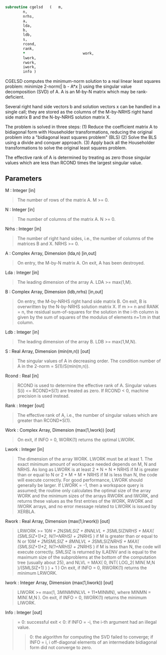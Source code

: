 ```fortran
subroutine cgelsd	(	m,
		n,
		nrhs,
		a,
		lda,
		b,
		ldb,
		s,
		rcond,
		rank,
		*                          work,
		lwork,
		rwork,
		iwork,
		info )
```

 CGELSD computes the minimum-norm solution to a real linear least
 squares problem:
     minimize 2-norm(| b - A*x |)
 using the singular value decomposition (SVD) of A. A is an M-by-N
 matrix which may be rank-deficient.

 Several right hand side vectors b and solution vectors x can be
 handled in a single call; they are stored as the columns of the
 M-by-NRHS right hand side matrix B and the N-by-NRHS solution
 matrix X.

 The problem is solved in three steps:
 (1) Reduce the coefficient matrix A to bidiagonal form with
     Householder transformations, reducing the original problem
     into a "bidiagonal least squares problem" (BLS)
 (2) Solve the BLS using a divide and conquer approach.
 (3) Apply back all the Householder transformations to solve
     the original least squares problem.

 The effective rank of A is determined by treating as zero those
 singular values which are less than RCOND times the largest singular
 value.


## Parameters
M : Integer [in]
> The number of rows of the matrix A. M >= 0.

N : Integer [in]
> The number of columns of the matrix A. N >= 0.

Nrhs : Integer [in]
> The number of right hand sides, i.e., the number of columns
> of the matrices B and X. NRHS >= 0.

A : Complex Array, Dimension (lda,n) [in,out]
> On entry, the M-by-N matrix A.
> On exit, A has been destroyed.

Lda : Integer [in]
> The leading dimension of the array A. LDA >= max(1,M).

B : Complex Array, Dimension (ldb,nrhs) [in,out]
> On entry, the M-by-NRHS right hand side matrix B.
> On exit, B is overwritten by the N-by-NRHS solution matrix X.
> If m >= n and RANK = n, the residual sum-of-squares for
> the solution in the i-th column is given by the sum of
> squares of the modulus of elements n+1:m in that column.

Ldb : Integer [in]
> The leading dimension of the array B.  LDB >= max(1,M,N).

S : Real Array, Dimension (min(m,n)) [out]
> The singular values of A in decreasing order.
> The condition number of A in the 2-norm = S(1)/S(min(m,n)).

Rcond : Real [in]
> RCOND is used to determine the effective rank of A.
> Singular values S(i) <= RCOND*S(1) are treated as zero.
> If RCOND < 0, machine precision is used instead.

Rank : Integer [out]
> The effective rank of A, i.e., the number of singular values
> which are greater than RCOND*S(1).

Work : Complex Array, Dimension (max(1,lwork)) [out]
> On exit, if INFO = 0, WORK(1) returns the optimal LWORK.

Lwork : Integer [in]
> The dimension of the array WORK. LWORK must be at least 1.
> The exact minimum amount of workspace needed depends on M,
> N and NRHS. As long as LWORK is at least
> 2 * N + N * NRHS
> if M is greater than or equal to N or
> 2 * M + M * NRHS
> if M is less than N, the code will execute correctly.
> For good performance, LWORK should generally be larger.
> If LWORK = -1, then a workspace query is assumed; the routine
> only calculates the optimal size of the array WORK and the
> minimum sizes of the arrays RWORK and IWORK, and returns
> these values as the first entries of the WORK, RWORK and
> IWORK arrays, and no error message related to LWORK is issued
> by XERBLA.

Rwork : Real Array, Dimension (max(1,lrwork)) [out]
> LRWORK >=
> 10*N + 2*N*SMLSIZ + 8*N*NLVL + 3*SMLSIZ*NRHS +
> MAX( (SMLSIZ+1)**2, N*(1+NRHS) + 2*NRHS )
> if M is greater than or equal to N or
> 10*M + 2*M*SMLSIZ + 8*M*NLVL + 3*SMLSIZ*NRHS +
> MAX( (SMLSIZ+1)**2, N*(1+NRHS) + 2*NRHS )
> if M is less than N, the code will execute correctly.
> SMLSIZ is returned by ILAENV and is equal to the maximum
> size of the subproblems at the bottom of the computation
> tree (usually about 25), and
> NLVL = MAX( 0, INT( LOG_2( MIN( M,N )/(SMLSIZ+1) ) ) + 1 )
> On exit, if INFO = 0, RWORK(1) returns the minimum LRWORK.

Iwork : Integer Array, Dimension (max(1,liwork)) [out]
> LIWORK >= max(1, 3*MINMN*NLVL + 11*MINMN),
> where MINMN = MIN( M,N ).
> On exit, if INFO = 0, IWORK(1) returns the minimum LIWORK.

Info : Integer [out]
> = 0: successful exit
> < 0: if INFO = -i, the i-th argument had an illegal value.
> > 0:  the algorithm for computing the SVD failed to converge;
> if INFO = i, i off-diagonal elements of an intermediate
> bidiagonal form did not converge to zero.

